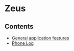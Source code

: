 # Zeus

## Contents

- [General application features](/help/user_reference/main/README)
- [Phone Log](phone_log)
